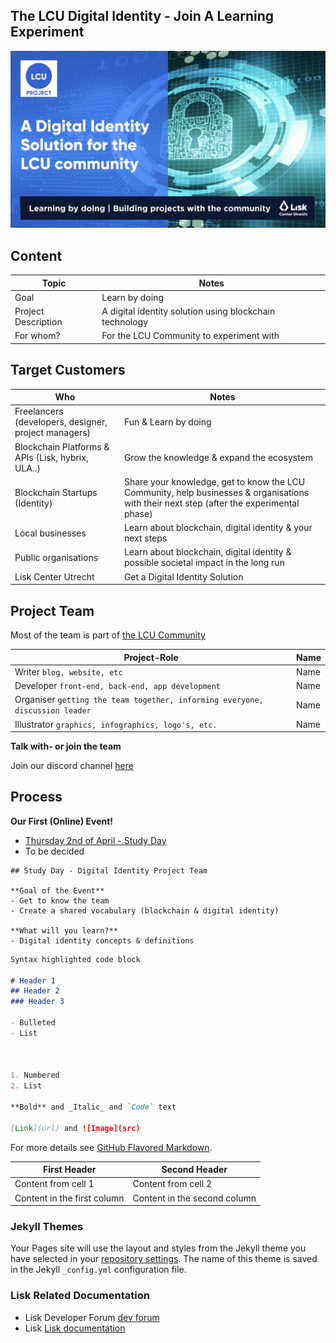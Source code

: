 ## The LCU Digital Identity - Join A Learning Experiment

![GitHub Logo](/images/logo.jpeg)


## Content
Topic | Notes
------------ | -------------
Goal | Learn by doing
Project Description | A digital identity solution using blockchain technology
For whom? | For the LCU Community to experiment with

## Target Customers
Who| Notes
------------ | -------------
Freelancers (developers, designer, project managers) | Fun & Learn by doing
Blockchain Platforms & APIs (Lisk, hybrix, ULA..) | Grow the knowledge & expand the ecosystem
Blockchain Startups (Identity) | Share your knowledge, get to know the LCU Community, help businesses & organisations with their next step (after the experimental phase)
Local businesses | Learn about blockchain, digital identity & your next steps
Public organisations | Learn about blockchain, digital identity & possible societal impact in the long run
Lisk Center Utrecht | Get a Digital Identity Solution


## Project Team
Most of the team is part of [the LCU Community](https://www.liskcenter.io/community/)

Project-Role | Name 
------------ | -------------
Writer `blog, website, etc` | Name
Developer `front-end, back-end, app development` | Name
Organiser `getting the team together, informing everyone, discussion leader` | Name
Illustrator `graphics, infographics, logo's, etc.` | Name

**Talk with- or join the team** 

Join our discord channel [here](https://discord.gg/BQt8tUF)


## Process

**Our First (Online) Event!**
- [Thursday 2nd of April - Study Day](https://www.meetup.com/LiskCenterUtrecht/events/269598831/)
- To be decided

```
## Study Day - Digital Identity Project Team

**Goal of the Event**
- Get to know the team 
- Create a shared vocabulary (blockchain & digital identity)

**What will you learn?**
- Digital identity concepts & definitions
```

```markdown
Syntax highlighted code block

# Header 1
## Header 2
### Header 3

- Bulleted
- List



1. Numbered
2. List

**Bold** and _Italic_ and `Code` text

[Link](url) and ![Image](src)
```

For more details see [GitHub Flavored Markdown](https://guides.github.com/features/mastering-markdown/).


First Header | Second Header
------------ | -------------
Content from cell 1 | Content from cell 2
Content in the first column | Content in the second column

### Jekyll Themes

Your Pages site will use the layout and styles from the Jekyll theme you have selected in your [repository settings](https://github.com/jurrem/jurrem.github.com/settings). The name of this theme is saved in the Jekyll `_config.yml` configuration file.

### Lisk Related Documentation
- Lisk Developer Forum [dev forum](https://dev.lisk.io/)
- Lisk  [Lisk documentation](https://lisk.io/documentation/lisk-sdk/index.html)
